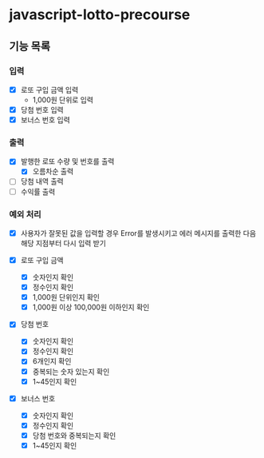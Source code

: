 # javascript-lotto-precourse

## 기능 목록

### 입력

- [x] 로또 구입 금액 입력
  - 1,000원 단위로 입력
- [x] 당첨 번호 입력
- [x] 보너스 번호 입력

### 출력
- [x] 발행한 로또 수량 및 번호를 출력
  - [x] 오름차순 출력
- [ ] 당첨 내역 출력
- [ ] 수익률 출력

### 예외 처리
- [x] 사용자가 잘못된 값을 입력할 경우 Error를 발생시키고 에러 메시지를 출력한 다음 해당 지점부터 다시 입력 받기

- [x] 로또 구입 금액
  - [x] 숫자인지 확인
  - [x] 정수인지 확인
  - [x] 1,000원 단위인지 확인
  - [x] 1,000원 이상 100,000원 이하인지 확인
- [x] 당첨 번호
  - [x] 숫자인지 확인
  - [x] 정수인지 확인
  - [x] 6개인지 확인
  - [x] 중복되는 숫자 있는지 확인
  - [x] 1~45인지 확인
- [x] 보너스 번호
  - [x] 숫자인지 확인
  - [x] 정수인지 확인
  - [x] 당첨 번호와 중복되는지 확인
  - [x] 1~45인지 확인
